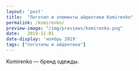 ```yaml
---
layout: 'post'
title:  "Логотип и элементы айдентики Komirenko"
permalink: /komirenko/
preview-image: "/img/previews/komirenko.png"
date:   2019-11-01
date-display: 'ноябрь 2019'
tags: ["логотипы и айдентика"] 
---
```


<p>Komirenko — бренд одежды.</p>